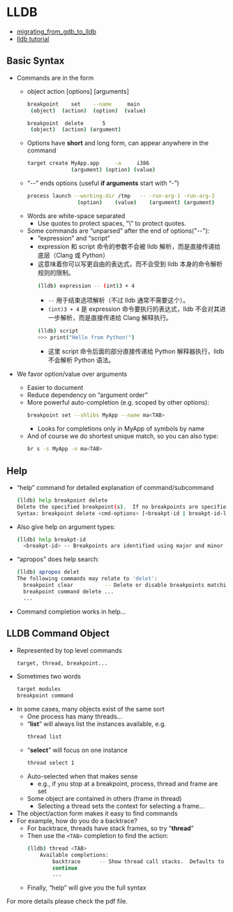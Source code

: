 # LLDB

- [migrating_from_gdb_to_lldb](lldb/migrating_from_gdb_to_lldb.pdf)
- [lldb tutorial](https://lldb.llvm.org/use/tutorial.html)


## Basic Syntax

- Commands are in the form
    - object action [options] [arguments]
        ```bash
        breakpoint    set    --name     main
         (object)  (action)  (option)  (value)
        ```
        ```bash
        breakpoint  delete      5
         (object)  (action) (argument)
        ```
    - Options have **short** and long form, can appear anywhere in the command
        ```bash
        target create MyApp.app     -a     i386
                      (argument) (option) (value)
        ```
    - “--” ends options (useful **if arguments** start with “-”)
        ```bash
        process launch --working-dir /tmp   -- -run-arg-1 -run-arg-2
                        (option)    (value)    (argument) (argument)
        ```
    - Words are white-space separated
        - Use quotes to protect spaces, “\” to protect quotes.
    - Some commands are “unparsed” after the end of options("--"):
        - “expression” and “script”
        - expression 和 script 命令的参数不会被 lldb 解析，而是直接传递给底层（Clang 或 Python）
        - 这意味着你可以写更自由的表达式，而不会受到 lldb 本身的命令解析规则的限制。
            ```bash
            (lldb) expression -- (int)3 + 4
            ```
            - `--` 用于结束选项解析（不过 lldb 通常不需要这个）。
            - `(int)3 + 4` 是 expression 命令要执行的表达式，lldb 不会对其进一步解析，而是直接传递给 Clang 解释执行。
            ```bash
            (lldb) script
            >>> print("Hello from Python!")
            ```
            - 这里 script 命令后面的部分直接传递给 Python 解释器执行，lldb 不会解析 Python 语法。

- We favor option/value over arguments
    - Easier to document
    - Reduce dependency on “argument order”
    - More powerful auto-completion (e.g. scoped by other options):
        ```bash
        breakpoint set --shlibs MyApp --name ma<TAB>
        ```
        - Looks for completions only in MyApp of symbols by name
    - And of course we do shortest unique match, so you can also type:
        ```bash
        br s -s MyApp -n ma<TAB>
        ```

## Help

- “help” command for detailed explanation of command/subcommand
    ```bash
    (lldb) help breakpoint delete
    Delete the specified breakpoint(s).  If no breakpoints are specified, delete them all.
    Syntax: breakpoint delete <cmd-options> [<breakpt-id | breakpt-id-list>]
    ```
- Also give help on argument types:
    ```bash
    (lldb) help breakpt-id
      <breakpt-id> -- Breakpoints are identified using major and minor numbers; ...
    ```
- “apropos” does help search:
    ```bash
    (lldb) apropos delet
    The following commands may relate to 'delet':
      breakpoint clear          -- Delete or disable breakpoints matching the specified source file and line.
      breakpoint command delete ...
      ...
    ```
- Command completion works in help...


## LLDB Command Object

- Represented by top level commands
    ```bash
    target, thread, breakpoint...
    ```
- Sometimes two words
    ```bash
    target modules
    breakpoint command
    ```
- In some cases, many objects exist of the same sort
    - One process has many threads...
    - “**list**” will always list the instances available, e.g.
        ```bash
        thread list
        ```
    - “**select**” will focus on one instance
        ```bash
        thread select 1
        ```
    - Auto-selected when that makes sense
        - e.g., if you stop at a breakpoint, process, thread and frame are set
    - Some object are contained in others (frame in thread)
        - Selecting a thread sets the context for selecting a frame…
- The object/action form makes it easy to find commands
- For example, how do you do a backtrace?
    - For backtrace, threads have stack frames, so try “**thread**”
    - Then use the `<TAB>` completion to find the action:
        ```bash
        (lldb) thread <TAB>
            Available completions:
                backtrace      -- Show thread call stacks.  Defaults to the current thread, thread indexes can be specified as arguments.
                continue
                ...
        ```
    - Finally, “help” will give you the full syntax



For more details please check the pdf file.



